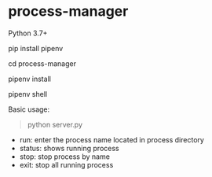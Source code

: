 # process-manager

Python 3.7+

pip install pipenv

cd process-manager

pipenv install

pipenv shell


Basic usage:

> python server.py
- run: enter the process name located in process directory
- status: shows running process
- stop: stop process by name
- exit: stop all running process
